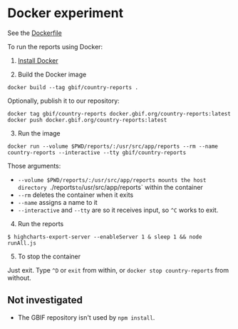 # Docker experiment

See the [Dockerfile](./Dockerfile)

To run the reports using Docker:

1. [Install Docker](https://docs.docker.com/engine/installation/)

2. Build the Docker image

```
docker build --tag gbif/country-reports .
```

Optionally, publish it to our repository:

```
docker tag gbif/country-reports docker.gbif.org/country-reports:latest
docker push docker.gbif.org/country-reports:latest
```

3. Run the image

```
docker run --volume $PWD/reports/:/usr/src/app/reports --rm --name country-reports --interactive --tty gbif/country-reports
```

Those arguments:

* `--volume $PWD/reports/:/usr/src/app/reports mounts the host directory `./reports` to `/usr/src/app/reports` within the container
* `--rm` deletes the container when it exits
* `--name` assigns a name to it
* `--interactive` and `--tty` are so it receives input, so `^C` works to exit.

4. Run the reports
```
$ highcharts-export-server --enableServer 1 & sleep 1 && node runAll.js
```

5. To stop the container

Just exit. Type `^D` or `exit` from within, or `docker stop country-reports` from without.

## Not investigated

* The GBIF repository isn't used by `npm install`.

